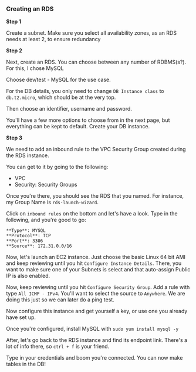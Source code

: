 ### Creating an RDS 

**Step 1**

Create a subnet. Make sure you select all availability zones, as an RDS needs at least 2, to ensure redundancy

**Step 2**

Next, create an RDS. You can choose between any number of RDBMS(s?). For this, I chose MySQL

Choose dev/test - MySQL for the use case.

For the DB details, you only need to change `DB Instance class` to `db.t2.micro`, which should be at the very top. 

Then choose an identifier, username and password. 

You'll have a few more options to choose from in the next page, but everything can be kept to default. Create your DB instance.

**Step 3**

We need to add an inbound rule to the VPC Security Group created during the RDS instance.

You can get to it by going to the following:

* VPC 
* Security: Security Groups

Once you're there, you should see the RDS that you named. For instance, my Group Name is `rds-launch-wizard`. 

Click on `inbound rules` on the bottom and let's have a look. Type in the following, and you're good to go:

```
**Type**: MYSQL
**Protocol**: TCP
**Port**: 3306
**Source**: 172.31.0.0/16
```

Now, let's launch an EC2 instance. Just choose the basic Linux 64 bit AMI and keep reviewing until you hit `Configure Instance Details`.
There, you want to make sure one of your Subnets is select and that auto-assign Public IP is also enabled. 

Now, keep reviewing until you hit `Configure Security Group`. Add a rule with type `All ICMP - IPv4`. You'll want to select the source to `Anywhere`.
We are doing this just so we can later do a ping test. 

Now configure this instance and get yourself a key, or use one you already have set up. 

Once you're configured, install MySQL with `sudo yum install mysql -y` 

After, let's go back to the RDS instance and find its endpoint link. There's a lot of info there, so `ctrl + f` is your friend. 

Type in your credentials and boom you're connected. You can now make tables in the DB!



